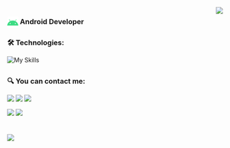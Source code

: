 

<img src="https://user-images.githubusercontent.com/48939805/190914687-7636f0eb-3105-41c8-b133-1fe6488c50b5.png" height="300px" align="right" > 

### <img align="center" alt="Android" width="26px" src="https://raw.githubusercontent.com/github/explore/80688e429a7d4ef2fca1e82350fe8e3517d3494d/topics/android/android.png"/> Android Developer  

### 🛠 Technologies:
![My Skills](https://skillicons.dev/icons?i=java,kotlin,idea,androidstudio,gradle,git,github,firebase&theme=light)
 ##

 
 ### 🔍 You can contact me:
  <a href = "https://t.me/sdk_pro"><img src="https://img.shields.io/badge/Telegram-2CA5E0?style=for-the-badge&logo=telegram&logoColor=white" target="_blank"></a>
  <a href = "mailto:dmtwrk@gmail.com"><img src="https://img.shields.io/badge/-Gmail-%23333?style=for-the-badge&logo=gmail&logoColor=red" target="_blank"></a>
  <a href= "https://www.linkedin.com" target="_blank"><img src="https://img.shields.io/badge/-LinkedIn-%230077B5?style=for-the-badge&logo=linkedin&logoColor=white" target="_blank"></a>



<p>
   <a href="https://github-readme-stats.vercel.app/api?username=dmt7531&theme=dark&show_icons=true">
       <img height=150 src="https://github-readme-stats.vercel.app/api?username=dmt7531&show_icons=true&count_private=true"/></a>
   <a href="https://github.com/dmt7531/github-readme-stats">
       <img height=150 src="https://github-readme-stats.vercel.app/api/top-langs/?username=dmt7531&layout=compact"/></a>
</p>

<div style="margin: 40px 0">
   <a href="https://github.com/dmt7531/github-profile-views-counter">
       <img width="175px" src="https://komarev.com/ghpvc/?username=dmt7531&color=DE002D">
   </a>
</div>
